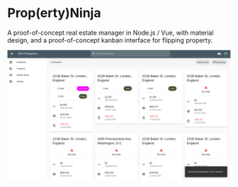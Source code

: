 # Prop(erty)Ninja
A proof-of-concept real estate manager in Node.js / Vue, with material design, and a proof-of-concept kanban interface for flipping property.

![Dashboard view](propninja.png)
